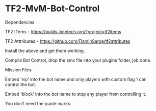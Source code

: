 # TF2-MvM-Bot-Control

Dependencies

TF2 ITems - https://builds.limetech.org/?project=tf2items

TF2 Atttributes - https://github.com/FlaminSarge/tf2attributes

Install the above and get them working.

Compile Bot Control, drop the smx file into your plugins folder, job done.


Mission Files

Embed 'vip' into the bot name and only players with custom flag 1 can control the bot.

Embed 'block' into the bot name to stop any player from controlling it.

You don't need the quote marks.

